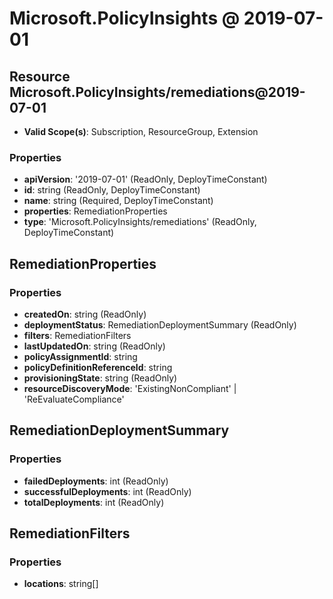# Microsoft.PolicyInsights @ 2019-07-01

## Resource Microsoft.PolicyInsights/remediations@2019-07-01
* **Valid Scope(s)**: Subscription, ResourceGroup, Extension
### Properties
* **apiVersion**: '2019-07-01' (ReadOnly, DeployTimeConstant)
* **id**: string (ReadOnly, DeployTimeConstant)
* **name**: string (Required, DeployTimeConstant)
* **properties**: RemediationProperties
* **type**: 'Microsoft.PolicyInsights/remediations' (ReadOnly, DeployTimeConstant)

## RemediationProperties
### Properties
* **createdOn**: string (ReadOnly)
* **deploymentStatus**: RemediationDeploymentSummary (ReadOnly)
* **filters**: RemediationFilters
* **lastUpdatedOn**: string (ReadOnly)
* **policyAssignmentId**: string
* **policyDefinitionReferenceId**: string
* **provisioningState**: string (ReadOnly)
* **resourceDiscoveryMode**: 'ExistingNonCompliant' | 'ReEvaluateCompliance'

## RemediationDeploymentSummary
### Properties
* **failedDeployments**: int (ReadOnly)
* **successfulDeployments**: int (ReadOnly)
* **totalDeployments**: int (ReadOnly)

## RemediationFilters
### Properties
* **locations**: string[]

